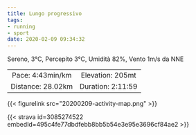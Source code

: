 ```yaml
---
title: Lungo progressivo 
tags:
- running
- sport
date: 2020-02-09 09:34:32
---
```

Sereno, 3°C, Percepito 3°C, Umidità 82%, Vento 1m/s da NNE

| | |
| :-: | :-: |
| Pace: 4:43min/km | Elevation: 205mt |
| Distance: 28.02km | Duration: 2:11:59 |



{{< figurelink src="20200209-activity-map.png" >}}


{{< strava id=3085274522 embedId=495c4fe77dbdfebb8bb5b54e3e95e3696cf84ae2 >}}
